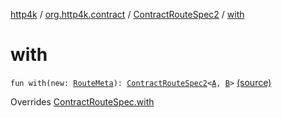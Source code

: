 [http4k](../../index.md) / [org.http4k.contract](../index.md) / [ContractRouteSpec2](index.md) / [with](./with.md)

# with

`fun with(new: `[`RouteMeta`](../-route-meta/index.md)`): `[`ContractRouteSpec2`](index.md)`<`[`A`](-binder/index.md#A)`, `[`B`](-binder/index.md#B)`>` [(source)](https://github.com/http4k/http4k/blob/master/http4k-contract/src/main/kotlin/org/http4k/contract/routeSpec.kt#L72)

Overrides [ContractRouteSpec.with](../-contract-route-spec/with.md)

